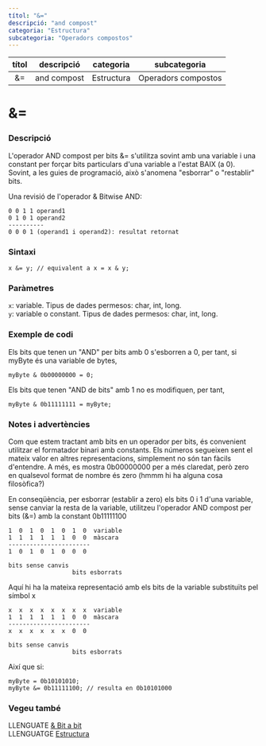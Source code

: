 ```yaml
---
títol: "&="
descripció: "and compost"
categoria: "Estructura"
subcategoria: "Operadors compostos"
---
```


| títol | descripció   | categoria  | subcategoria        |
| :---: | :----------: | :--------: | :-----------------: |
| &=    | and compost  | Estructura | Operadors compostos |

# &=

### Descripció

L'operador AND compost per bits &= s'utilitza sovint amb una variable i una constant per forçar bits particulars d'una variable a l'estat BAIX (a 0). Sovint, a les guies de programació, això s'anomena "esborrar" o "restablir" bits.

Una revisió de l'operador & Bitwise AND:

```
0 0 1 1 operand1
0 1 0 1 operand2
----------
0 0 0 1 (operand1 i operand2): resultat retornat
```

### Sintaxi

`x &= y; // equivalent a x = x & y;`

### Paràmetres

`x`: variable. Tipus de dades permesos: char, int, long.  
`y`: variable o constant. Tipus de dades permesos: char, int, long.

### Exemple de codi

Els bits que tenen un "AND" per bits amb 0 s'esborren a 0, per tant, si myByte és una variable de bytes,

```
myByte & 0b00000000 = 0;
```

Els bits que tenen "AND de bits" amb 1 no es modifiquen, per tant,

```
myByte & 0b11111111 = myByte;
```

### Notes i advertències

Com que estem tractant amb bits en un operador per bits, és convenient utilitzar el formatador binari amb constants. Els números segueixen sent el mateix valor en altres representacions, simplement no són tan fàcils d'entendre. A més, es mostra 0b00000000 per a més claredat, però zero en qualsevol format de nombre és zero (hmmm hi ha alguna cosa filosòfica?)

En conseqüència, per esborrar (establir a zero) els bits 0 i 1 d'una variable, sense canviar la resta de la variable, utilitzeu l'operador AND compost per bits (&=) amb la constant 0b11111100

```
1  0  1  0  1  0  1  0  variable
1  1  1  1  1  1  0  0  màscara
-----------------------
1  0  1  0  1  0  0  0
```

```
bits sense canvis
                  bits esborrats
```

Aquí hi ha la mateixa representació amb els bits de la variable substituïts pel símbol x

```
x  x  x  x  x  x  x  x  variable
1  1  1  1  1  1  0  0  màscara
-----------------------
x  x  x  x  x  x  0  0
```
```
bits sense canvis
                  bits esborrats
```

Així que si:

```
myByte = 0b10101010;
myByte &= 0b11111100; // resulta en 0b10101000
```

### Vegeu també

LLENGUATE [& Bit a bit](../Operadors-bitabit/bitabitand.md)  
LLENGUATGE [Estructura](../../Estructura.md)  
